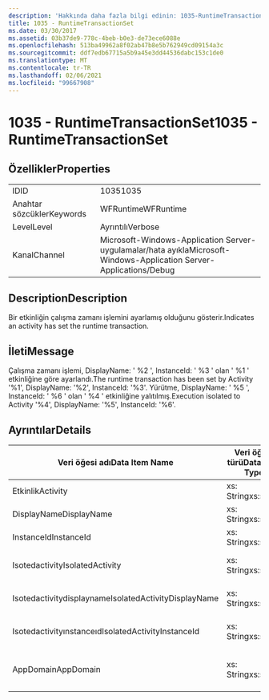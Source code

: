 ```yaml
---
description: 'Hakkında daha fazla bilgi edinin: 1035-RuntimeTransactionSet'
title: 1035 - RuntimeTransactionSet
ms.date: 03/30/2017
ms.assetid: 03b37de9-778c-4beb-b0e3-de73ece6088e
ms.openlocfilehash: 513ba49962a8f02ab47b8e5b762949cd09154a3c
ms.sourcegitcommit: ddf7edb67715a5b9a45e3dd44536dabc153c1de0
ms.translationtype: MT
ms.contentlocale: tr-TR
ms.lasthandoff: 02/06/2021
ms.locfileid: "99667908"
---
```

# <a name="1035---runtimetransactionset"></a><span data-ttu-id="599e6-103">1035 - RuntimeTransactionSet</span><span class="sxs-lookup"><span data-stu-id="599e6-103">1035 - RuntimeTransactionSet</span></span>

## <a name="properties"></a><span data-ttu-id="599e6-104">Özellikler</span><span class="sxs-lookup"><span data-stu-id="599e6-104">Properties</span></span>  
  
|||  
|-|-|  
|<span data-ttu-id="599e6-105">ID</span><span class="sxs-lookup"><span data-stu-id="599e6-105">ID</span></span>|<span data-ttu-id="599e6-106">1035</span><span class="sxs-lookup"><span data-stu-id="599e6-106">1035</span></span>|  
|<span data-ttu-id="599e6-107">Anahtar sözcükler</span><span class="sxs-lookup"><span data-stu-id="599e6-107">Keywords</span></span>|<span data-ttu-id="599e6-108">WFRuntime</span><span class="sxs-lookup"><span data-stu-id="599e6-108">WFRuntime</span></span>|  
|<span data-ttu-id="599e6-109">Level</span><span class="sxs-lookup"><span data-stu-id="599e6-109">Level</span></span>|<span data-ttu-id="599e6-110">Ayrıntılı</span><span class="sxs-lookup"><span data-stu-id="599e6-110">Verbose</span></span>|  
|<span data-ttu-id="599e6-111">Kanal</span><span class="sxs-lookup"><span data-stu-id="599e6-111">Channel</span></span>|<span data-ttu-id="599e6-112">Microsoft-Windows-Application Server-uygulamalar/hata ayıkla</span><span class="sxs-lookup"><span data-stu-id="599e6-112">Microsoft-Windows-Application Server-Applications/Debug</span></span>|  
  
## <a name="description"></a><span data-ttu-id="599e6-113">Description</span><span class="sxs-lookup"><span data-stu-id="599e6-113">Description</span></span>  

 <span data-ttu-id="599e6-114">Bir etkinliğin çalışma zamanı işlemini ayarlamış olduğunu gösterir.</span><span class="sxs-lookup"><span data-stu-id="599e6-114">Indicates an activity has set the runtime transaction.</span></span>  
  
## <a name="message"></a><span data-ttu-id="599e6-115">İleti</span><span class="sxs-lookup"><span data-stu-id="599e6-115">Message</span></span>  

 <span data-ttu-id="599e6-116">Çalışma zamanı işlemi, DisplayName: ' %2 ', InstanceId: ' %3 ' olan ' %1 ' etkinliğine göre ayarlandı.</span><span class="sxs-lookup"><span data-stu-id="599e6-116">The runtime transaction has been set by Activity '%1', DisplayName: '%2', InstanceId: '%3'.</span></span>  <span data-ttu-id="599e6-117">Yürütme, DisplayName: ' %5 ', InstanceId: ' %6 ' olan ' %4 ' etkinliğine yalıtılmış.</span><span class="sxs-lookup"><span data-stu-id="599e6-117">Execution isolated to Activity '%4', DisplayName: '%5', InstanceId: '%6'.</span></span>  
  
## <a name="details"></a><span data-ttu-id="599e6-118">Ayrıntılar</span><span class="sxs-lookup"><span data-stu-id="599e6-118">Details</span></span>  
  
|<span data-ttu-id="599e6-119">Veri öğesi adı</span><span class="sxs-lookup"><span data-stu-id="599e6-119">Data Item Name</span></span>|<span data-ttu-id="599e6-120">Veri öğesi türü</span><span class="sxs-lookup"><span data-stu-id="599e6-120">Data Item Type</span></span>|<span data-ttu-id="599e6-121">Description</span><span class="sxs-lookup"><span data-stu-id="599e6-121">Description</span></span>|  
|--------------------|--------------------|-----------------|  
|<span data-ttu-id="599e6-122">Etkinlik</span><span class="sxs-lookup"><span data-stu-id="599e6-122">Activity</span></span>|<span data-ttu-id="599e6-123">xs: String</span><span class="sxs-lookup"><span data-stu-id="599e6-123">xs:string</span></span>|<span data-ttu-id="599e6-124">Etkinliğin tür adı.</span><span class="sxs-lookup"><span data-stu-id="599e6-124">The type name of the activity.</span></span>|  
|<span data-ttu-id="599e6-125">DisplayName</span><span class="sxs-lookup"><span data-stu-id="599e6-125">DisplayName</span></span>|<span data-ttu-id="599e6-126">xs: String</span><span class="sxs-lookup"><span data-stu-id="599e6-126">xs:string</span></span>|<span data-ttu-id="599e6-127">Etkinliğin görünen adı.</span><span class="sxs-lookup"><span data-stu-id="599e6-127">The display name of the activity.</span></span>|  
|<span data-ttu-id="599e6-128">InstanceId</span><span class="sxs-lookup"><span data-stu-id="599e6-128">InstanceId</span></span>|<span data-ttu-id="599e6-129">xs: String</span><span class="sxs-lookup"><span data-stu-id="599e6-129">xs:string</span></span>|<span data-ttu-id="599e6-130">Etkinliğin örnek kimliği.</span><span class="sxs-lookup"><span data-stu-id="599e6-130">The instance id of the activity.</span></span>|  
|<span data-ttu-id="599e6-131">Isotedactivity</span><span class="sxs-lookup"><span data-stu-id="599e6-131">IsolatedActivity</span></span>|<span data-ttu-id="599e6-132">xs: String</span><span class="sxs-lookup"><span data-stu-id="599e6-132">xs:string</span></span>|<span data-ttu-id="599e6-133">İşlemin yalıtılmış olduğu etkinliğin tür adı.</span><span class="sxs-lookup"><span data-stu-id="599e6-133">The type name of the activity that the transaction is isolated to.</span></span>|  
|<span data-ttu-id="599e6-134">Isotedactivitydisplayname</span><span class="sxs-lookup"><span data-stu-id="599e6-134">IsolatedActivityDisplayName</span></span>|<span data-ttu-id="599e6-135">xs: String</span><span class="sxs-lookup"><span data-stu-id="599e6-135">xs:string</span></span>|<span data-ttu-id="599e6-136">İşlemin yalıtılmış olduğu etkinliğin görünen adı.</span><span class="sxs-lookup"><span data-stu-id="599e6-136">The display name of the activity that the transaction is isolated to.</span></span>|  
|<span data-ttu-id="599e6-137">Isotedactivityınstanceıd</span><span class="sxs-lookup"><span data-stu-id="599e6-137">IsolatedActivityInstanceId</span></span>|<span data-ttu-id="599e6-138">xs: String</span><span class="sxs-lookup"><span data-stu-id="599e6-138">xs:string</span></span>|<span data-ttu-id="599e6-139">İşlemin yalıtılmış olduğu etkinliğin örnek kimliği.</span><span class="sxs-lookup"><span data-stu-id="599e6-139">The instance id of the activity that the transaction is isolated to.</span></span>|  
|<span data-ttu-id="599e6-140">AppDomain</span><span class="sxs-lookup"><span data-stu-id="599e6-140">AppDomain</span></span>|<span data-ttu-id="599e6-141">xs: String</span><span class="sxs-lookup"><span data-stu-id="599e6-141">xs:string</span></span>|<span data-ttu-id="599e6-142">AppDomain. CurrentDomain. FriendlyName tarafından döndürülen dize.</span><span class="sxs-lookup"><span data-stu-id="599e6-142">The string returned by AppDomain.CurrentDomain.FriendlyName.</span></span>|
